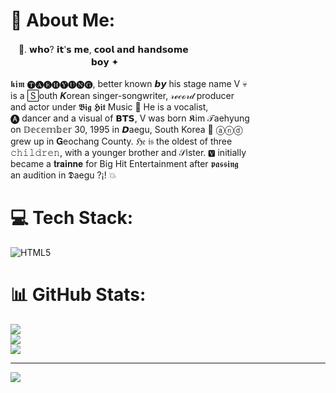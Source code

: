 # 💫 About Me:
ㅤ🧛. 𝘄𝗵𝗼? 𝗶𝘁'𝘀 𝗺𝗲, 𝗰𝗼𝗼𝗹 𝗮𝗻𝗱 𝗵𝗮𝗻𝗱𝘀𝗼𝗺𝗲 <br>ㅤㅤㅤㅤㅤㅤㅤㅤㅤㅤ𝗯𝗼𝘆 ✦ <br><br>𝖐𝖎𝖒 🅣🅐🅔🅗🅨🅤🅝🅖, better known 𝙗𝙮 his stage name V 💀<br> is a 🅂outh 𝑲orean singer-songwriter, 𝓇ℯ𝒸ℴ𝓇𝒹 producer<br> and actor under 𝕭𝖎𝖌 𝕳𝖎𝖙 Music 🥂 He is a vocalist,<br> 🅐 dancer and a visual of 𝗕𝗧𝗦, V was born 𝕶im 𝒯aehyung<br> on 𝔻𝕖𝕔𝕖𝕞𝕓𝕖𝕣 30, 1995 in 𝘿aegu, South Korea 💢 ⓐⓝⓓ<br> grew up in 𝐆eochang County. ℌ𝔢 𝔦𝔰 the oldest of three <br>𝚌𝚑𝚒𝚕𝚍𝚛𝚎𝚗, with a younger brother and 𝒮ister. 🆅 initially <br>became a 𝐭𝐫𝐚𝐢𝐧𝐧𝐞 for Big Hit Entertainment after 𝖕𝖆𝖘𝖘𝖎𝖓𝖌<br> an audition in 𝕯aegu ?¡! 💥<br>


# 💻 Tech Stack:
![HTML5](https://img.shields.io/badge/html5-%23E34F26.svg?style=for-the-badge&logo=html5&logoColor=white)
# 📊 GitHub Stats:
![](https://github-readme-stats.vercel.app/api?username=viozergi&theme=dark&hide_border=false&include_all_commits=false&count_private=false)<br/>
![](https://nirzak-streak-stats.vercel.app/?user=viozergi&theme=dark&hide_border=false)<br/>
![](https://github-readme-stats.vercel.app/api/top-langs/?username=viozergi&theme=dark&hide_border=false&include_all_commits=false&count_private=false&layout=compact)

---
[![](https://visitcount.itsvg.in/api?id=viozergi&icon=0&color=0)](https://visitcount.itsvg.in)

<!-- Proudly created with GPRM ( https://gprm.itsvg.in ) -->
